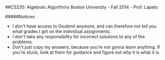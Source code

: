 ##CS235: Algebraic Algorithms
Boston University - Fall 2014 - Prof. Lapets

#####Notices:
* I _don't_ have access to Gsubmit anymore, and can therefore not tell you what grades I got on the individual assignments.
* I _don't_ take any responsibility for incorrect solutions to any of the problems.
* _Don't_ just copy my answers, because you're not gonna learn anything. If you're stuck, look at them for guidance and figure out why it is what it is.